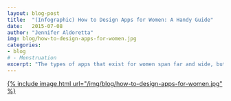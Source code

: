 ```yaml
---
layout: blog-post
title:  "(Infographic) How to Design Apps for Women: A Handy Guide"
date:   2015-07-08
author: "Jennifer Aldoretta"
img: blog/how-to-design-apps-for-women.jpg
categories: 
- blog
# - Menstruation
excerpt: "The types of apps that exist for women span far and wide, but there's a huge problem: apps for women are horribly sexist. So we made an infographic about it..."
---
```


<a href="/img/blog/how-to-design-apps-for-women.jpg">{% include image.html url="/img/blog/how-to-design-apps-for-women.jpg" %}</a>
